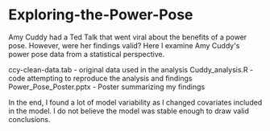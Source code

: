 # Exploring-the-Power-Pose
Amy Cuddy had a Ted Talk that went viral about the benefits of a power pose. However, were her findings valid? Here I examine Amy Cuddy's power pose data from a statistical perspective.

ccy-clean-data.tab - original data used in the analysis
Cuddy_analysis.R - code attempting to reproduce the analysis and findings
Power_Pose_Poster.pptx - Poster summarizing my findings


In the end, I found a lot of model variability as I changed covariates included in the model. 
I do not believe the model was stable enough to draw valid conclusions.


